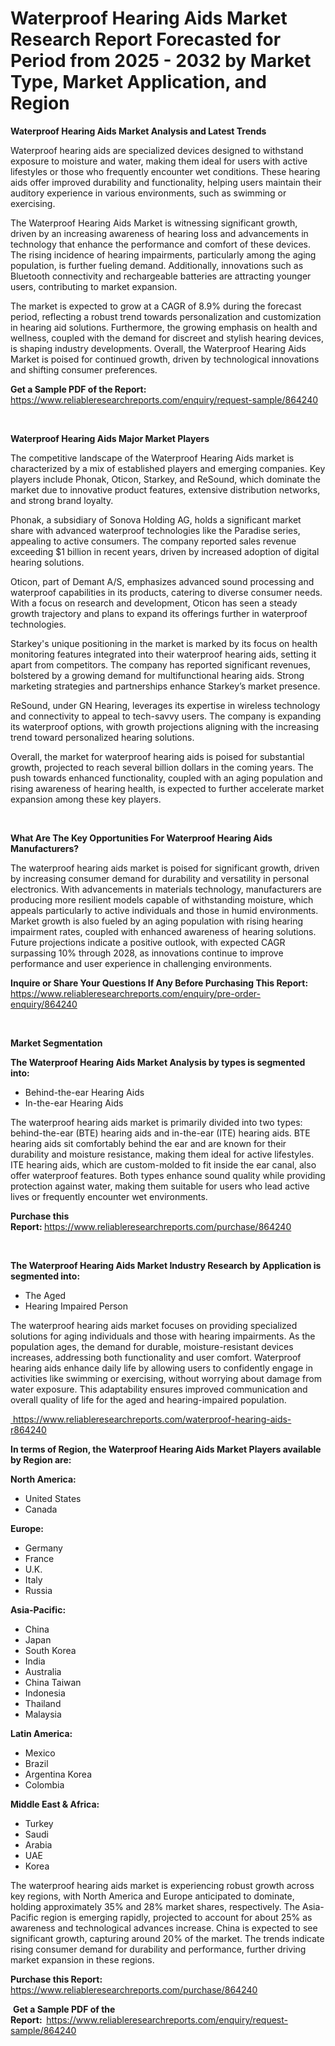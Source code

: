 <p><h1>Waterproof Hearing Aids Market Research Report Forecasted for Period from 2025 -  2032 by Market Type, Market Application, and Region</h1></p><p><strong>Waterproof Hearing Aids Market Analysis and Latest Trends</strong></p>
<p><p>Waterproof hearing aids are specialized devices designed to withstand exposure to moisture and water, making them ideal for users with active lifestyles or those who frequently encounter wet conditions. These hearing aids offer improved durability and functionality, helping users maintain their auditory experience in various environments, such as swimming or exercising.</p><p>The Waterproof Hearing Aids Market is witnessing significant growth, driven by an increasing awareness of hearing loss and advancements in technology that enhance the performance and comfort of these devices. The rising incidence of hearing impairments, particularly among the aging population, is further fueling demand. Additionally, innovations such as Bluetooth connectivity and rechargeable batteries are attracting younger users, contributing to market expansion.</p><p>The market is expected to grow at a CAGR of 8.9% during the forecast period, reflecting a robust trend towards personalization and customization in hearing aid solutions. Furthermore, the growing emphasis on health and wellness, coupled with the demand for discreet and stylish hearing devices, is shaping industry developments. Overall, the Waterproof Hearing Aids Market is poised for continued growth, driven by technological innovations and shifting consumer preferences.</p></p>
<p><strong>Get a Sample PDF of the Report:&nbsp;</strong> <a href="https://www.reliableresearchreports.com/enquiry/request-sample/864240?utm_campaign=3350&utm_medium=2&utm_source=Github&utm_content=ia&utm_term=13042025&utm_id=waterproof-hearing-aids">https://www.reliableresearchreports.com/enquiry/request-sample/864240</a></p>
<p>&nbsp;</p>
<p><strong>Waterproof Hearing Aids Major Market Players</strong></p>
<p><p>The competitive landscape of the Waterproof Hearing Aids market is characterized by a mix of established players and emerging companies. Key players include Phonak, Oticon, Starkey, and ReSound, which dominate the market due to innovative product features, extensive distribution networks, and strong brand loyalty.</p><p>Phonak, a subsidiary of Sonova Holding AG, holds a significant market share with advanced waterproof technologies like the Paradise series, appealing to active consumers. The company reported sales revenue exceeding $1 billion in recent years, driven by increased adoption of digital hearing solutions.</p><p>Oticon, part of Demant A/S, emphasizes advanced sound processing and waterproof capabilities in its products, catering to diverse consumer needs. With a focus on research and development, Oticon has seen a steady growth trajectory and plans to expand its offerings further in waterproof technologies.</p><p>Starkey's unique positioning in the market is marked by its focus on health monitoring features integrated into their waterproof hearing aids, setting it apart from competitors. The company has reported significant revenues, bolstered by a growing demand for multifunctional hearing aids. Strong marketing strategies and partnerships enhance Starkey’s market presence.</p><p>ReSound, under GN Hearing, leverages its expertise in wireless technology and connectivity to appeal to tech-savvy users. The company is expanding its waterproof options, with growth projections aligning with the increasing trend toward personalized hearing solutions.</p><p>Overall, the market for waterproof hearing aids is poised for substantial growth, projected to reach several billion dollars in the coming years. The push towards enhanced functionality, coupled with an aging population and rising awareness of hearing health, is expected to further accelerate market expansion among these key players.</p></p>
<p>&nbsp;</p>
<p><strong>What Are The Key Opportunities For Waterproof Hearing Aids Manufacturers?</strong></p>
<p><p>The waterproof hearing aids market is poised for significant growth, driven by increasing consumer demand for durability and versatility in personal electronics. With advancements in materials technology, manufacturers are producing more resilient models capable of withstanding moisture, which appeals particularly to active individuals and those in humid environments. Market growth is also fueled by an aging population with rising hearing impairment rates, coupled with enhanced awareness of hearing solutions. Future projections indicate a positive outlook, with expected CAGR surpassing 10% through 2028, as innovations continue to improve performance and user experience in challenging environments.</p></p>
<p><strong>Inquire or Share Your Questions If Any Before Purchasing This Report:</strong> <a href="https://www.reliableresearchreports.com/enquiry/pre-order-enquiry/864240?utm_campaign=3350&utm_medium=2&utm_source=Github&utm_content=ia&utm_term=13042025&utm_id=waterproof-hearing-aids">https://www.reliableresearchreports.com/enquiry/pre-order-enquiry/864240</a></p>
<p>&nbsp;</p>
<p><strong>Market Segmentation</strong></p>
<p><strong>The Waterproof Hearing Aids Market Analysis by types is segmented into:</strong></p>
<p><ul><li>Behind-the-ear Hearing Aids</li><li>In-the-ear Hearing Aids</li></ul></p>
<p><p>The waterproof hearing aids market is primarily divided into two types: behind-the-ear (BTE) hearing aids and in-the-ear (ITE) hearing aids. BTE hearing aids sit comfortably behind the ear and are known for their durability and moisture resistance, making them ideal for active lifestyles. ITE hearing aids, which are custom-molded to fit inside the ear canal, also offer waterproof features. Both types enhance sound quality while providing protection against water, making them suitable for users who lead active lives or frequently encounter wet environments.</p></p>
<p><strong>Purchase this Report:&nbsp;</strong><a href="https://www.reliableresearchreports.com/purchase/864240?utm_campaign=3350&utm_medium=2&utm_source=Github&utm_content=ia&utm_term=13042025&utm_id=waterproof-hearing-aids">https://www.reliableresearchreports.com/purchase/864240</a></p>
<p>&nbsp;</p>
<p><strong>The Waterproof Hearing Aids Market Industry Research by Application is segmented into:</strong></p>
<p><ul><li>The Aged</li><li>Hearing Impaired Person</li></ul></p>
<p><p>The waterproof hearing aids market focuses on providing specialized solutions for aging individuals and those with hearing impairments. As the population ages, the demand for durable, moisture-resistant devices increases, addressing both functionality and user comfort. Waterproof hearing aids enhance daily life by allowing users to confidently engage in activities like swimming or exercising, without worrying about damage from water exposure. This adaptability ensures improved communication and overall quality of life for the aged and hearing-impaired population.</p></p>
<p><a href="https://www.reliableresearchreports.com/waterproof-hearing-aids-r864240?utm_campaign=3350&utm_medium=2&utm_source=Github&utm_content=ia&utm_term=13042025&utm_id=waterproof-hearing-aids">&nbsp;https://www.reliableresearchreports.com/waterproof-hearing-aids-r864240</a></p>
<p><strong>In terms of Region, the Waterproof Hearing Aids Market Players available by Region are:</strong></p>
<p>
    <p> <strong> North America: </strong>
        <ul>
            <li>United States</li>
            <li>Canada</li>
        </ul>
        </p> 
    <p> <strong> Europe: </strong>
        <ul>
            <li>Germany</li>
            <li>France</li>
            <li>U.K.</li>
            <li>Italy</li>
            <li>Russia</li>
        </ul>
        </p> 
    <p> <strong> Asia-Pacific: </strong>
        <ul>
            <li>China</li>
            <li>Japan</li>
            <li>South Korea</li>
            <li>India</li>
            <li>Australia</li>
            <li>China Taiwan</li>
            <li>Indonesia</li>
            <li>Thailand</li>
            <li>Malaysia</li>
        </ul>
        </p> 
    <p> <strong> Latin America: </strong>
        <ul>
            <li>Mexico</li>
            <li>Brazil</li>
            <li>Argentina Korea</li>
            <li>Colombia</li>
        </ul>
        </p> 
    <p> <strong> Middle East & Africa: </strong>
        <ul>
            <li>Turkey</li>
            <li>Saudi</li>
            <li>Arabia</li>
            <li>UAE</li>
            <li>Korea</li>
        </ul>
    </p>
    </p>
<p><p>The waterproof hearing aids market is experiencing robust growth across key regions, with North America and Europe anticipated to dominate, holding approximately 35% and 28% market shares, respectively. The Asia-Pacific region is emerging rapidly, projected to account for about 25% as awareness and technological advances increase. China is expected to see significant growth, capturing around 20% of the market. The trends indicate rising consumer demand for durability and performance, further driving market expansion in these regions.</p></p>
<p><strong>Purchase this Report: </strong><a href="https://www.reliableresearchreports.com/purchase/864240?utm_campaign=3350&utm_medium=2&utm_source=Github&utm_content=ia&utm_term=13042025&utm_id=waterproof-hearing-aids">https://www.reliableresearchreports.com/purchase/864240</a></p>
<p>&nbsp;<strong>Get a Sample PDF of the Report:&nbsp;&nbsp;</strong><a href="https://www.reliableresearchreports.com/enquiry/request-sample/864240?utm_campaign=3350&utm_medium=2&utm_source=Github&utm_content=ia&utm_term=13042025&utm_id=waterproof-hearing-aids">https://www.reliableresearchreports.com/enquiry/request-sample/864240</a></p>
<p><strong></strong></p>
<p><p></p><p></p><p></p></p>